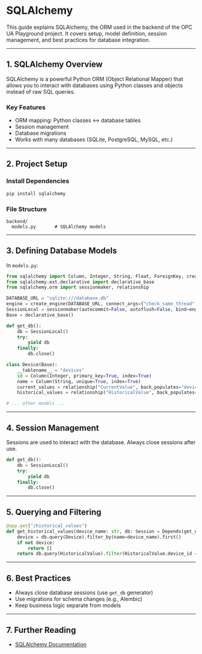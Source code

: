#  SQLAlchemy

This guide explains SQLAlchemy, the ORM used in the backend of the OPC UA Playground project. It covers setup, model definition, session management, and best practices for database integration.

---

## 1. SQLAlchemy Overview

SQLAlchemy is a powerful Python ORM (Object Relational Mapper) that allows you to interact with databases using Python classes and objects instead of raw SQL queries.

### Key Features
- ORM mapping: Python classes <-> database tables
- Session management
- Database migrations
- Works with many databases (SQLite, PostgreSQL, MySQL, etc.)

---

## 2. Project Setup

### Install Dependencies
```bash
pip install sqlalchemy
```

### File Structure
```
backend/
  models.py       # SQLAlchemy models
```

---

## 3. Defining Database Models

In `models.py`:
```python
from sqlalchemy import Column, Integer, String, Float, ForeignKey, create_engine
from sqlalchemy.ext.declarative import declarative_base
from sqlalchemy.orm import sessionmaker, relationship

DATABASE_URL = "sqlite:///database.db"
engine = create_engine(DATABASE_URL, connect_args={"check_same_thread": False})
SessionLocal = sessionmaker(autocommit=False, autoflush=False, bind=engine)
Base = declarative_base()

def get_db():
    db = SessionLocal()
    try:
        yield db
    finally:
        db.close()

class Device(Base):
    __tablename__ = "devices"
    id = Column(Integer, primary_key=True, index=True)
    name = Column(String, unique=True, index=True)
    current_values = relationship("CurrentValue", back_populates="device")
    historical_values = relationship("HistoricalValue", back_populates="device")

# ... other models ...
```

---

## 4. Session Management

Sessions are used to interact with the database. Always close sessions after use.

```python
def get_db():
    db = SessionLocal()
    try:
        yield db
    finally:
        db.close()
```

---

## 5. Querying and Filtering

```python
@app.get("/historical_values")
def get_historical_values(device_name: str, db: Session = Depends(get_db)):
    device = db.query(Device).filter_by(name=device_name).first()
    if not device:
        return []
    return db.query(HistoricalValue).filter(HistoricalValue.device_id == device.id).all()
```

---

## 6. Best Practices
- Always close database sessions (use `get_db` generator)
- Use migrations for schema changes (e.g., Alembic)
- Keep business logic separate from models

---

## 7. Further Reading
- [SQLAlchemy Documentation](https://docs.sqlalchemy.org/)
